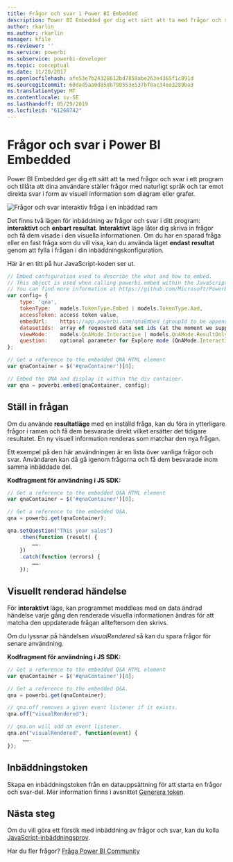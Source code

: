 ```yaml
---
title: Frågor och svar i Power BI Embedded
description: Power BI Embedded ger dig ett sätt att ta med frågor och svar i ett program och tillåta dina användare att ställa frågor med naturligt språk.
author: rkarlin
ms.author: rkarlin
manager: kfile
ms.reviewer: ''
ms.service: powerbi
ms.subservice: powerbi-developer
ms.topic: conceptual
ms.date: 11/20/2017
ms.openlocfilehash: afe53e7b24328612bd7858abe263e4365f1c891d
ms.sourcegitcommit: 60dad5aa0d85db790553e537bf8ac34ee3289ba3
ms.translationtype: MT
ms.contentlocale: sv-SE
ms.lasthandoff: 05/29/2019
ms.locfileid: "61268742"
---
```

# <a name="qa-in-power-bi-embedded"></a>Frågor och svar i Power BI Embedded

Power BI Embedded ger dig ett sätt att ta med frågor och svar i ett program och tillåta att dina användare ställer frågor med naturligt språk och tar emot direkta svar i form av visuell information som diagram eller grafer.

![Frågor och svar interaktiv fråga i en inbäddad ram](media/qanda/embedded-qanda.gif)

Det finns två lägen för inbäddning av frågor och svar i ditt program: **interaktivt** och **enbart resultat**. **Interaktivt** läge låter dig skriva in frågor och få dem visade i den visuella informationen. Om du har en sparad fråga eller en fast fråga som du vill visa, kan du använda läget **endast resultat** genom att fylla i frågan i din inbäddningskonfiguration.

Här är en titt på hur JavaScript-koden ser ut.

```javascript
// Embed configuration used to describe the what and how to embed.
// This object is used when calling powerbi.embed within the JavaScript API.
// You can find more information at https://github.com/Microsoft/PowerBI-JavaScript/wiki/Embed-Configuration-Details.
var config= {
    type: 'qna',
    tokenType:   models.TokenType.Embed | models.TokenType.Aad,
    accessToken: access token value,
    embedUrl:    https://app.powerbi.com/qnaEmbed (groupId to be appended as query parameter if required),
    datasetIds:  array of requested data set ids (at the moment we support only one dataset),
    viewMode:    models.QnAMode.Interactive | models.QnAMode.ResultOnly,
    question:    optional parameter for Explore mode (QnAMode.Interactive) and mandatory for Render Result mode (QnAMode.ResultOnly)
};

// Get a reference to the embedded QNA HTML element
var qnaContainer = $('#qnaContainer')[0];

// Embed the QNA and display it within the div container.
var qna = powerbi.embed(qnaContainer, config);
```

## <a name="set-question"></a>Ställ in frågan

Om du använde **resultatläge** med en inställd fråga, kan du föra in ytterligare frågor i ramen och få dem besvarade direkt vilket ersätter det tidigare resultatet. En ny visuell information renderas som matchar den nya frågan.

Ett exempel på den här användningen är en lista över vanliga frågor och svar. Användaren kan då gå igenom frågorna och få dem besvarade inom samma inbäddade del.

**Kodfragment för användning i JS SDK:**  

```javascript
// Get a reference to the embedded Q&A HTML element
var qnaContainer = $('#qnaContainer')[0];

// Get a reference to the embedded Q&A.
qna = powerbi.get(qnaContainer);

qna.setQuestion("This year sales")
    .then(function (result) {
        …….
    })
    .catch(function (errors) {
        …….
    });
```

## <a name="visual-rendered-event"></a>Visuellt renderad händelse

För **interaktivt** läge, kan programmet meddleas med en data ändrad händelse varje gång den renderade visuella informationen ändras för att matcha den uppdaterade frågan allteftersom den skrivs.

Om du lyssnar på händelsen *visualRendered* så kan du spara frågor för senare användning. 

**Kodfragment för användning i JS SDK:**  

```javascript
// Get a reference to the embedded Q&A HTML element
var qnaContainer = $('#qnaContainer')[0];

// Get a reference to the embedded Q&A.
qna = powerbi.get(qnaContainer);

// qna.off removes a given event listener if it exists.
qna.off("visualRendered");

// qna.on will add an event listener.
qna.on("visualRendered", function(event) {
     …….
});
```

## <a name="embed-token"></a>Inbäddningstoken

Skapa en inbäddningstoken från en datauppsättning för att starta en frågor och svar-del. Mer information finns i avsnittet [Generera token](https://docs.microsoft.com/rest/api/power-bi/embedtoken).

## <a name="next-steps"></a>Nästa steg

Om du vill göra ett försök med inbäddning av frågor och svar, kan du kolla [JavaScript-inbäddningsprov](https://microsoft.github.io/PowerBI-JavaScript/demo/).

Har du fler frågor? [Fråga Power BI Community](http://community.powerbi.com/)

